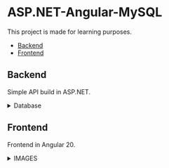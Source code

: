 # ASP.NET-Angular-MySQL

This project is made for learning purposes.

- [Backend](#backend)
- [Frontend](#frontend)

## Backend

Simple API build in ASP.NET.

<details>
<summary>Database</summary>

<p align="center">
<img src="./images/er.png"/>
</p>
</details>

## Frontend

Frontend in Angular 20.

<details>
<summary>IMAGES</summary>

- Home:

<img src="./images/Home.png" />
<hr/>

- About:

<img src="./images/About.png" />
<hr/>

- Shop:

<img src="./images/Shop.png" />
<hr/>

- Register:

<img src="./images/Registration.png" />
<hr/>

- Login:

<img src="./images/Login.png" />
<hr/>

- My Account:

<img src="./images/MyAccount.png" />
<hr/>

</details>